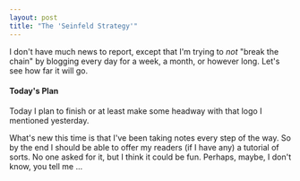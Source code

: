 ```yaml
---
layout: post
title: "The 'Seinfeld Strategy'"
---
```

I don't have much news to report, except that I'm trying to *not* "break the chain" by blogging every day for a week, a month, or however long. Let's see how far it will go. 

#### Today's Plan
Today I plan to finish or at least make some headway with that logo I mentioned yesterday.

What's new this time is that I've been taking notes every step of the way. So by the end I should be able to offer my readers (if I have any) a tutorial of sorts. No one asked for it, but I think it could be fun. Perhaps, maybe, I don't know, you tell me ...





